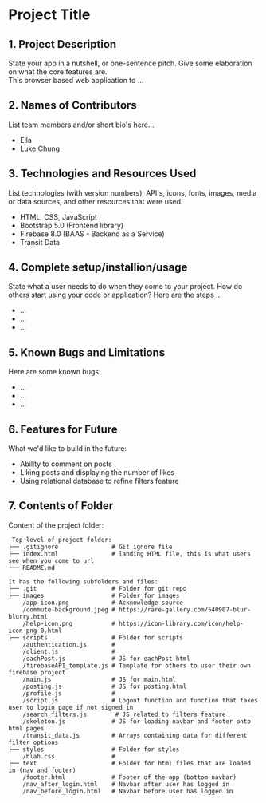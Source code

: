 # Project Title

## 1. Project Description
State your app in a nutshell, or one-sentence pitch. Give some elaboration on what the core features are.  
This browser based web application to ... 

## 2. Names of Contributors
List team members and/or short bio's here... 
* Ella
* Luke Chung
	
## 3. Technologies and Resources Used
List technologies (with version numbers), API's, icons, fonts, images, media or data sources, and other resources that were used.
* HTML, CSS, JavaScript
* Bootstrap 5.0 (Frontend library)
* Firebase 8.0 (BAAS - Backend as a Service)
* Transit Data

## 4. Complete setup/installion/usage
State what a user needs to do when they come to your project.  How do others start using your code or application?
Here are the steps ...
* ...
* ...
* ...

## 5. Known Bugs and Limitations
Here are some known bugs:
* ...
* ...
* ...

## 6. Features for Future
What we'd like to build in the future:
* Ability to comment on posts
* Liking posts and displaying the number of likes
* Using relational database to refine filters feature
	
## 7. Contents of Folder
Content of the project folder:

```
 Top level of project folder: 
├── .gitignore               # Git ignore file
├── index.html               # landing HTML file, this is what users see when you come to url
└── README.md

It has the following subfolders and files:
├── .git                     # Folder for git repo
├── images                   # Folder for images
    /app-icon.png            # Acknowledge source
    /commute-background.jpeg # https://rare-gallery.com/540907-blur-blurry.html 
    /help-icon.png           # https://icon-library.com/icon/help-icon-png-0.html 
├── scripts                  # Folder for scripts
    /authentication.js       # 
    /client.js               #
    /eachPost.js             # JS for eachPost.html
    /firebaseAPI_template.js # Template for others to user their own firebase project
    /main.js                 # JS for main.html
    /posting.js              # JS for posting.html
    /profile.js              #
    /script.js               # Logout function and function that takes user to login page if not signed in
    /search_filters.js        # JS related to filters feature
    /skeleton.js             # JS for loading navbar and footer onto html pages
    /transit_data.js         # Arrays containing data for different filter options
├── styles                   # Folder for styles
    /blah.css                # 
├── text                     # Folder for html files that are loaded in (nav and footer)
    /footer.html             # Footer of the app (bottom navbar)
    /nav_after_login.html    # Navbar after user has logged in
    /nav_before_login.html   # Navbar before user has logged in
```


